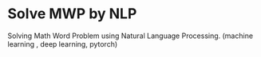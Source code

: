 # Solve MWP by NLP
Solving Math Word Problem using Natural Language Processing.
(machine learning , deep learning, pytorch)

